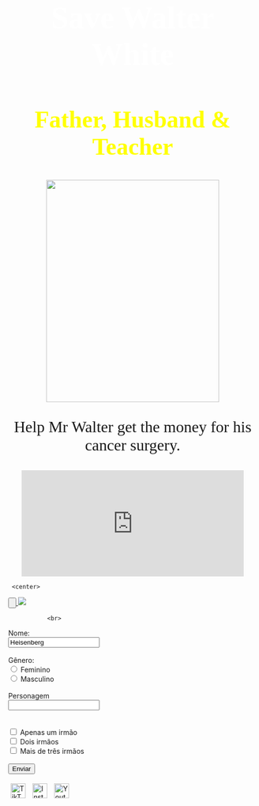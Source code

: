 <html>
<meta charset="utf-8">

<head>
     <font face="Comic Sans" size="6">
          <h1 style="color:white" align="center">Save Walter White</h1>
          <h2 style="color:yellow" align="center">Father, Husband & Teacher</h2>
          <center>
               <img src="walter_1.jpg.jpg" ; align="center" height="450" width="350"></>
          </center>
          <p style="font-family:Blackletter; " align="center" size="2">
               <meta http-equiv="Content-Type" content="text/html; charset=iso-8859-1">
               Help Mr Walter get the money for his cancer surgery.
          </p>
          <title>Heinsenberg</title>
     </font>
</head>

<body>
     <p>
          <center>
               <iframe align="center" width="450" height="215" src="https://www.youtube.com/embed/_Stn0dsEayA"
                    title="YouTube video player" frameborder="0"
                    allow="accelerometer; autoplay; clipboard-write; encrypted-media; gyroscope; picture-in-picture"
                    allowfullscreen></iframe>
          </center>
     </p>
     <style>
          body {
               background-image: url('http://www.savewalterwhite.com/img/tile.png');
          }
     </style>

     <center>
          
 <p>
          <form>
               <a href="https://www.netflix.com/br/title/70143836">
                    <input type="button"> <img src="http://www.savewalterwhite.com/img/donate_button.png" /></button>
               </a>
          </form>
          </p>
          <p> 

               <br>
 <form action="enviar.php" method="post" autocomplete="on">
               <label for="name">Nome:</label>
               <br>
               <input type="text" id="name" name="name" value="Heisenberg">
               <br><br>
               <label>Gênero:</label>
               <br>
               <input type="radio" id="f" name="genero" value="feminino">
               <label for="f">Feminino</label>
               <br>
               <input type="radio" id="m" name="genero" value="masculino">
               <label for="m">Masculino</label>
               <br><br>
               <label for="estados">Personagem</label><br>
               <input list="estados" id="estados" name="estado">
               <datalist id="estados">
                    <option value="Jesse">
                    <option value="Saul">
                    <option value="Hank">
                    <option value="Skyler">
                    <option value="Walter">
                    <option value="Gustavo">
                    <option value="Walter Jr">
                    <option value="Marrie">
               </datalist>
               <br><br>
               <label></label>
               <br>
               <input type="checkbox" id="irmao1" name="irmao[1]" value="um irmão">
               <label for="irmao1">Apenas um irmão</label>
               <br>
               <input type="checkbox" id="irmao2" name="irmao[2]" value="dois irmãos">
               <label for="irmao2">Dois irmãos</label>
               <br>
               <input type="checkbox" id="irmao3" name="irmao[3]" value="mais de três irmãos">
               <label for="irmao3">Mais de três irmãos</label>
               <br><br>
               <input type="submit" name="enviar" value="Enviar">
          </form>
     </p>

 <div>
               <a href="https://www.tiktok.com/@theheisenbergvariant"><img style="margin:5px"
                         src="https://logopng.com.br/logos/tiktok-115.png" width="30" height="30" alt="TikTok"></a>
               <a href="https://www.instagram.com/bryancranston/"><img style="margin:5px"
                         src="https://icones.pro/wp-content/uploads/2021/02/instagram-logo-icone5.png" width="30"
                         height="30" alt="Instagram"></a>
               <a href="https://www.youtube.com/watch?v=ZyJvvYfE1x4"><img style="margin:5px"
                         src="https://www.apaulista.org.br/wp-content/uploads/2021/02/youtube-logo.png" width="30"
                         height="30" alt="Youtube"></a>
 </div>

  </center>

</body>

</html>
